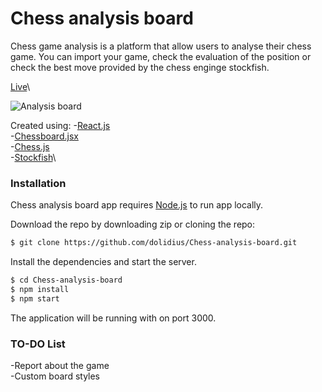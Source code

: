 # Chess analysis board

Chess game analysis is a platform that allow users to analyse their chess game. You can import your game, check the evaluation of the position or check the best move provided by the chess enginge stockfish.

[Live](https://eloquent-goodall-82cf88.netlify.app/)\

![Analysis board](https://i.imgur.com/aKLMNIf.png)

Created using:
-[React.js](https://reactjs.org/)\
-[Chessboard.jsx](https://chessboardjsx.com/)\
-[Chess.js](https://github.com/jhlywa/chess.js)\
-[Stockfish](https://stockfishchess.org/)\

### Installation

Chess analysis board app requires [Node.js](https://nodejs.org/) to run app locally.

Download the repo by downloading zip or cloning the repo:

```sh
$ git clone https://github.com/dolidius/Chess-analysis-board.git
```

Install the dependencies and start the server.

```sh
$ cd Chess-analysis-board
$ npm install
$ npm start
```

The application will be running with on port 3000.

### TO-DO List
-Report about the game\
-Custom board styles